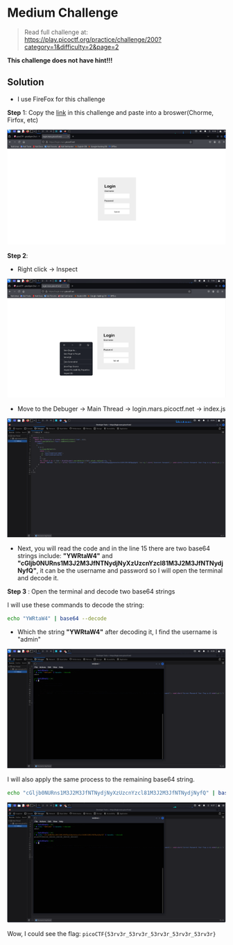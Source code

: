 # Medium Challenge

> Read full challenge at: https://play.picoctf.org/practice/challenge/200?category=1&difficulty=2&page=2

**This challenge does not have hint!!!**

## Solution

- I use FireFox for this challenge

**Step** 1: Copy the [link](https://login.mars.picoctf.net/) in this challenge and paste into a broswer(Chorme, Firfox, etc)


![Picture of Step 1](Image0.png)

**Step 2**: 

- Right click -> Inspect

![Picture of Step 2.1](image.png)

- Move to the Debuger -> Main Thread -> login.mars.picoctf.net -> index.js

![Picture of Step 2.2](Image2.png)

- Next, you will read the code and in the line 15 there are two base64 strings include: **"YWRtaW4"** and **"cGljb0NURns1M3J2M3JfNTNydjNyXzUzcnYzcl81M3J2M3JfNTNydjNyfQ"**, it can be the username and password so I will open the terminal and decode it.

**Step 3** : Open the terminal and decode two base64 strings

I will use these commands to decode the string:

```sh
echo "YWRtaW4" | base64 --decode
```

- Which the string **"YWRtaW4"** after decoding it, I find the username is "admin"

![Picture of Step 3.1](Image3.png)

I will also apply the same process to the remaining base64 string.

```sh
echo "cGljb0NURns1M3J2M3JfNTNydjNyXzUzcnYzcl81M3J2M3JfNTNydjNyfQ" | base64 --decode
```

![Picture of Step 3.2](Image4.png)

Wow, I could see the flag: `picoCTF{53rv3r_53rv3r_53rv3r_53rv3r_53rv3r}`

